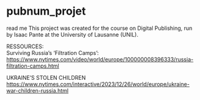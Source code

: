# pubnum_projet
read me
This project was created for the course on Digital Publishing, run by Isaac Pante at the University of Lausanne (UNIL).


RESSOURCES: <br>
Surviving Russia’s ‘Filtration Camps’:
https://www.nytimes.com/video/world/europe/100000008396333/russia-filtration-camps.html


UKRAINE’S STOLEN CHILDREN
https://www.nytimes.com/interactive/2023/12/26/world/europe/ukraine-war-children-russia.html

